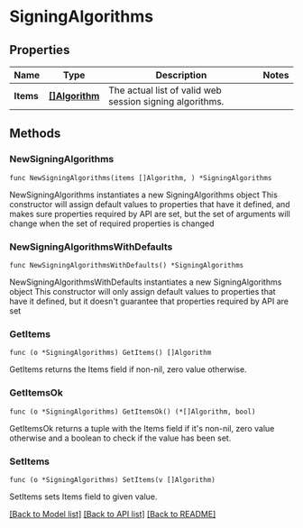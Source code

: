 # SigningAlgorithms

## Properties

Name | Type | Description | Notes
------------ | ------------- | ------------- | -------------
**Items** | [**[]Algorithm**](Algorithm.md) | The actual list of valid web session signing algorithms. | 

## Methods

### NewSigningAlgorithms

`func NewSigningAlgorithms(items []Algorithm, ) *SigningAlgorithms`

NewSigningAlgorithms instantiates a new SigningAlgorithms object
This constructor will assign default values to properties that have it defined,
and makes sure properties required by API are set, but the set of arguments
will change when the set of required properties is changed

### NewSigningAlgorithmsWithDefaults

`func NewSigningAlgorithmsWithDefaults() *SigningAlgorithms`

NewSigningAlgorithmsWithDefaults instantiates a new SigningAlgorithms object
This constructor will only assign default values to properties that have it defined,
but it doesn't guarantee that properties required by API are set

### GetItems

`func (o *SigningAlgorithms) GetItems() []Algorithm`

GetItems returns the Items field if non-nil, zero value otherwise.

### GetItemsOk

`func (o *SigningAlgorithms) GetItemsOk() (*[]Algorithm, bool)`

GetItemsOk returns a tuple with the Items field if it's non-nil, zero value otherwise
and a boolean to check if the value has been set.

### SetItems

`func (o *SigningAlgorithms) SetItems(v []Algorithm)`

SetItems sets Items field to given value.



[[Back to Model list]](../README.md#documentation-for-models) [[Back to API list]](../README.md#documentation-for-api-endpoints) [[Back to README]](../README.md)


